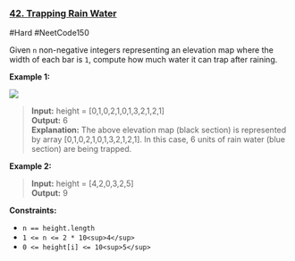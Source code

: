 ### [42. Trapping Rain Water](https://leetcode.com/problems/trapping-rain-water/)

#Hard #NeetCode150

Given `n` non-negative integers representing an elevation map where the width of each bar is `1`, compute how much water it can trap after raining.

**Example 1:**

![](https://assets.leetcode.com/uploads/2018/10/22/rainwatertrap.png)

> **Input:** height = \[0,1,0,2,1,0,1,3,2,1,2,1\]  
> **Output:** 6  
> **Explanation:** The above elevation map (black section) is represented by array \[0,1,0,2,1,0,1,3,2,1,2,1\]. In this case, 6 units of rain water (blue section) are being trapped.

**Example 2:**

> **Input:** height = \[4,2,0,3,2,5\]  
> **Output:** 9

**Constraints:**

- `n == height.length`
- `1 <= n <= 2 * 10<sup>4</sup>`
- `0 <= height[i] <= 10<sup>5</sup>`
